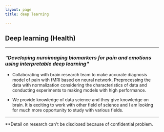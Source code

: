 ```yaml
---
layout: page
title: deep learning

---
```


## Deep learning (Health)

----------------------------------------------------------------------------------------------------------------------

### _"Developing nuroimaging biomarkers for pain and emotions using interpretable deep learning"_

 *  Collaborating with brain research team to make accurate diagnosis model of pain with fMRI based on neural network. Preprocessing the data with normalization considering the characteristics of data and conducting experiments to making models with high performance.
 
 * We provide knowledge of data science and they give knowledge on brain. It is exciting to work with other field of science and I am looking for much more opportunity to study with various fields. 
 
 ----------------------------------------------------------------------------------------------------------------------
 
 **Detail on research can't be disclosed because of confidential problem.

